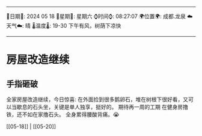 
---
🌻日期🌻: 2024 05 18
🌙星期🌙: 星期六 
⌚️时间⌚️: 08:27:07 
🌍位置🌍: 成都.龙泉
☁️天气☁️: 晴
🌡️温度🌡️: 19-30 下午有风，树荫下凉快

---
# 房屋改造继续

## 手指砸破
全家房屋改造继续，今日惊喜:
在外面捡到很多鹅卵石，堆在树根下很好看，又可以当歇息的石头坐，关键是单人独享，挺好的。
期待再一周的工期
在健身房撸铁，还不如在家撸石头。
全身累得腰酸背痛。😭

[[05-18]] | [[05-20]]